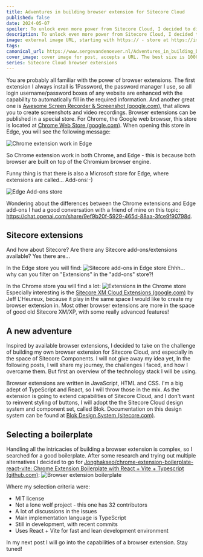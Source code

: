 ```yaml
---
title: Adventures in building browser extension for Sitecore Cloud
published: false
date: 2024-05-07
spoiler: To unlock even more power from Sitecore Cloud, I decided to dive in the wonderful world of building a browser extension. I'm sure you will have numerous ideas yourself on accessing information in the Sitecore eco-system. Get inspired by the endless capabilities of browser extensions!
description: To unlock even more power from Sitecore Cloud, I decided to dive in the wonderful world of building a browser extension. I'm sure you will have numerous ideas yourself on accessing information in the Sitecore eco-system. Get inspired by the endless capabilities of browser extensions!
image: external image URL, starting with https:// - store at https://imgbb.com/
tags: 
canonical_url: https://www.sergevandenoever.nl/Adventures_in_building_browser_extension_for_Sitecore_Cloud
cover_image: cover image for post, accepts a URL. The best size is 1000 x 420.
series: Sitecore Cloud browser extensions
---
```

You are probably all familiar with the power of browser extensions. The first extension I always install is 1Password, the password manager I use, so all login username/password boxes of any website are enhanced with the capability to automatically fill in the required information. And another great one is [Awesome Screen Recorder & Screenshot (google.com)](https://chromewebstore.google.com/detail/awesome-screen-recorder-s/nlipoenfbbikpbjkfpfillcgkoblgpmj), that allows you to create screenshots and video recordings. Browser extensions can be published in a special store. For Chrome, the Google web browser, this store is located at [Chrome Web Store (google.com)](https://chromewebstore.google.com/). When opening this store in Edge, you will see the following message:

![Chrome extension work in Edge](WIP/Adventures_in_building_browser_extension_for_Sitecore_Cloud/image-2024572245562.png)

So Chrome extension work in both Chrome, and Edge - this is because both browser are built on top of the Chromium browser engine.

Funny thing is that there is also a Microsoft store for Edge, where extensions are called... Add-ons:-)

![Edge Add-ons store](WIP/Adventures_in_building_browser_extension_for_Sitecore_Cloud/image-20245799617.png)

Wondering about the differences between the Chrome extensions and Edge add-ons I had a good conversation with a friend of mine on this topic: https://chat.openai.com/share/9ef9b20f-5929-465d-88aa-3fce9f90798d.

## Sitecore extensions
And how about Sitecore? Are there any Sitecore add-ons/extensions available? Yes there are...

In the Edge store you will find:
![Sitecore add-ons in Edge store](WIP/Adventures_in_building_browser_extension_for_Sitecore_Cloud/image-202457260738.png)
Ehhh... why can you filter on "Extensions" in the "add-ons" store?!

In the Chrome store you will find a lot:
![Extensions in the Chrome store](WIP/Adventures_in_building_browser_extension_for_Sitecore_Cloud/image-202457304839.png)
Especially interesting is the [Sitecore XM Cloud Extensions (google.com)](https://chromewebstore.google.com/detail/sitecore-xm-cloud-extensi/pkonhbljhhbhbdjkacgmafheaebijmjh) by Jeff L'Heureux, because it play in the same space I would like to create my browser extension in. Most other browser extensions are more in the space of good old Sitecore XM/XP, with some really advanced features!

## A new adventure
Inspired by available browser extensions, I decided to take on the challenge of building my own browser extension for Sitecore Cloud, and especially in the space of Sitecore Components. I will not give away my idea yet, In the following posts, I will share my journey, the challenges I faced, and how I overcame them. But first an overview of the technology stack I will be using.

Browser extensions are written in JavaScript, HTML and CSS. I'm a big adept of TypeScript and React, so I will throw those in the mix. As the extension is going to extend capabilities of Sitecore Cloud, and I don't want to reinvent styling of buttons, I will adopt the the Sitecore Cloud design system and component set, called Blok. Documentation on this design system can be found at [Blok Design System (sitecore.com)](https://blok.sitecore.com/).

## Selecting a boilerplate
Handling all the intricacies of building a browser extension is complex, so I searched for a good boilerplate. After some research and trying out multiple alternatives I decided to go for [Jonghakseo/chrome-extension-boilerplate-react-vite: Chrome Extension Boilerplate with React + Vite + Typescript (github.com)](https://github.com/Jonghakseo/chrome-extension-boilerplate-react-vite):
![Browser extension boilerplate](WIP/Adventures_in_building_browser_extension_for_Sitecore_Cloud/image-2024574856818.png)

Where my selection criteria were:

- MIT license
- Not a lone wolf project - this one has 32 contributors
- A lot of discussions in the issues
- Main implementation language is TypeScript
- Still in development, with recent commits
- Uses React + Vite for fast and lean development environment

In my next post I will go into the capabilities of a browser extension. Stay tuned!
